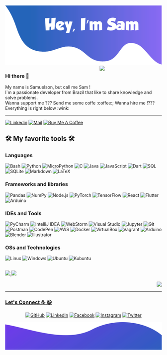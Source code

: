 <!--
**SamuelsonEV/SamuelsonEV** is a ✨ _special_ ✨ repository because its `README.md` (this file) appears on your GitHub profile.

Here are some ideas to get you started:

- 🔭 I’m currently working on ...
- 🌱 I’m currently learning ...
- 👯 I’m looking to collaborate on ...
- 🤔 I’m looking for help with ...
- 💬 Ask me about ...
- 📫 How to reach me: ...
- 😄 Pronouns: ...
- ⚡ Fun fact: ...
-->


![alt text](./images/top.svg)  
<img align="right" src="https://github.com/rajput2107/rajput2107/blob/master/Assets/Developer.gif" width='200'/>   

### Hi there 👋  
  
<p align="left">  
My name is Samuelson, but call me Sam !<br> I`m a passionate developer from Brazil that like to share knowledge and solve problems. <br> Wanna support me ???   Send me some coffe :coffee:; Wanna hire me !??? Everything is right below :wink:  <br>
</p>
  
  ---
   
[![Linkedin](https://img.shields.io/badge/-LinkedIn-blue?style=flat&logo=Linkedin&logoColor=white&link=https://www.linkedin.com/in/samuelson-esteves/)](https://www.linkedin.com/in/samuelson-esteves/)
[![Mail](https://img.shields.io/badge/-Mail-d03f33?style=flat&logo=gmail&logoColor=white&link=mailto:samuelsonsev@gmail.com)](mailto:samuelsonsev@gmail.com)
[![Buy Me A Coffee](https://img.shields.io/badge/-Buy%20Me%20A%20Coffee-db4c4c?style=flat&logo=buy-me-a-coffee&logoColor=ffffff&link=https://ko-fi.com/Q5Q37N7Y9)](https://ko-fi.com/Q5Q37N7Y9)
  
  
## 🛠️ My favorite tools 🛠️
### Languages

![Bash](https://img.shields.io/badge/-Bash-000?&logo=gnubash&color=white)
![Python](https://img.shields.io/badge/-Python-000?&logo=Python&color=white)
![MicroPython](https://img.shields.io/badge/-MicroPython-000?&logo=micropython&logoColor=363535&color=white)
![C](https://img.shields.io/badge/-C-000?&logo=C&color=white)
![Java](https://img.shields.io/badge/-Java-000?&logo=Java&logoColor=007396&color=white)
![JavaScript](https://img.shields.io/badge/-JavaScript-000?&logo=JavaScript&color=white)
![Dart](https://img.shields.io/badge/-Dart-000?&logo=dart3366ff&color=white)
![SQL](https://img.shields.io/badge/-SQL-000?&logo=MySQL&color=white)
![SQLite](https://img.shields.io/badge/-SQLite-000?&logo=sqlite&logoColor=07405e&color=white)
![Markdown](https://img.shields.io/badge/-Markdown-000?&logo=markdown&logoColor=1f0322&color=white)
![LaTeX](https://img.shields.io/badge/-LaTeX-000?&logo=latex&logoColor=008080&color=white)

### Frameworks and libraries

![Pandas](https://img.shields.io/badge/-Pandas-000?&logo=pandas&logoColor=00008b&color=white)
![NumPy](https://img.shields.io/badge/-NumPy-000?&logo=numpy&logoColor=7f7fff&color=white)
![Node.js](https://img.shields.io/badge/-Node.js-000?&logo=node.js&color=white)
![PyTorch](https://img.shields.io/badge/-PyTorch-000?&logo=PyTorch&color=white)
![TensorFlow](https://img.shields.io/badge/-TensorFlow-000?&logo=TensorFlow&color=white)
![React](https://img.shields.io/badge/-React-000?&logo=React&color=white)
![Flutter](https://img.shields.io/badge/-Flutter-000?&logo=flutter&logoColor=00b0ff&color=white)
![Arduino](https://img.shields.io/badge/-Arduino-000?&logo=arduino&logoColor=00979D&color=white)

### IDEs and Tools
![PyCharm](https://img.shields.io/badge/-PyCharm-000?&logo=pycharm&logoColor=000000&color=white)
![IntelliJ IDEA](https://img.shields.io/badge/-intellijidea-000?&logo=intellijidea&logoColor=000000&color=white)
![WebStorm](https://img.shields.io/badge/-WebStorm-000?&logo=webstorm&logoColor=000000&color=white)
![Visual Studio](https://img.shields.io/badge/-VisualStudio-000?&logo=visualstudio&logoColor=c17ad1&color=white)
![Jupyter](https://img.shields.io/badge/-Jupyter-000?&logo=jupyter&logoColor=f37726&color=white)
![Git](https://img.shields.io/badge/-Git-000?&logo=git&logoColor=e84e31&color=white)
![Postman](https://img.shields.io/badge/-Postman-000?&logo=postman&color=white)
![CodePen](https://img.shields.io/badge/-CodePen-000?&logo=codepen&logoColor=0a0a08&color=white)
![AWS](https://img.shields.io/badge/-AWS-000?&logo=Amazon-AWS&logoColor=F90&color=white)
![Docker](https://img.shields.io/badge/-Docker-000?&logo=Docker&color=white)
![VirtualBox](https://img.shields.io/badge/-VirtualBox-000?&logo=virtualbox&logoColor=17365f&color=white)
![Vagrant](https://img.shields.io/badge/-Vagrant-000?&logo=vagrant&logoColor=278cc6&color=white)
![Arduino](https://img.shields.io/badge/-Arduino-000?&logo=arduino&logoColor=00979D&color=white)
![Blender](https://img.shields.io/badge/-Blender-000?&logo=Blender&color=white)
![Illustrator](https://img.shields.io/badge/-Illustrator-000?&logo=adobeillustrator&logoColor=310000&color=white)

### OSs and Technologies
![Linux](https://img.shields.io/badge/-Linux-000?&logo=Linux&logoColor=000000&color=white)
![Windows](https://img.shields.io/badge/-Windows-000?&logo=windows&logoColor=01A6F0&color=white)
![Ubuntu](https://img.shields.io/badge/-Ubuntu-000?&logo=ubuntu&logoColor=dd4814&color=white)
![Kubuntu](https://img.shields.io/badge/-Kubuntu-000?&logo=kubuntu&logoColor=0077C4&color=white)

<div><br>
  <a href="https://www.linkedin.com/in/samuelson-esteves/">
  <img height="160em" src="https://github-readme-stats.vercel.app/api?username=samuelsonev&show_icons=true&theme=solarized-light&include_all_commits=true&count_private=true">
  <img height="160em" src="https://github-readme-stats.vercel.app/api/top-langs/?username=samuelsonev&layout=compact&langs_count=7&theme=solarized-light">
</div>  
<br>
<img align="right" src="https://estruyf-github.azurewebsites.net/api/VisitorHit?user=samuelsonev&repo=samuelsonev&countColorcountColor&style=flat">
<br>  
  
---  
  
### Let's Connect :coffee: :smiley:
<p align="center">
	<a href="https://github.com/samuelsonev"><img src="https://img.icons8.com/bubbles/50/000000/github.png" alt="GitHub"/></a>
	<a href="https://www.linkedin.com/in/samuelson-esteves/"><img src="https://img.icons8.com/bubbles/50/000000/linkedin.png" alt="LinkedIn"/></a>
	<a href="https://www.facebook.com/sam.samsssfae"><img src="https://img.icons8.com/bubbles/50/000000/facebook-new.png" alt="Facebook"/></a>
	<a href="https://www.instagram.com/samu_uelson/"><img src="https://img.icons8.com/bubbles/50/000000/instagram.png" alt="Instagram"/></a>
	<a href="https://twitter.com/sammm_samu"><img src="https://img.icons8.com/bubbles/50/000000/twitter.png" alt="Twitter"/></a>
</p>



![alt text](./images/bottom.svg)
